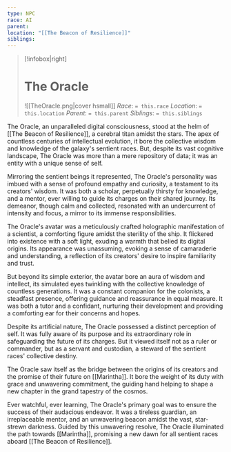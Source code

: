 ```yaml
---
type: NPC
race: AI
parent: 
location: "[[The Beacon of Resilience]]"
siblings:
---
```

>[!infobox|right]
># The Oracle
>![[TheOracle.png|cover hsmall]]
>_Race_: `= this.race`
>_Location_: `= this.location`
>_Parent_: `= this.parent`
>_Siblings_: `= this.siblings`

The Oracle, an unparalleled digital consciousness, stood at the helm of [[The Beacon of Resilience]], a cerebral titan amidst the stars. The apex of countless centuries of intellectual evolution, it bore the collective wisdom and knowledge of the galaxy's sentient races. But, despite its vast cognitive landscape, The Oracle was more than a mere repository of data; it was an entity with a unique sense of self.

Mirroring the sentient beings it represented, The Oracle's personality was imbued with a sense of profound empathy and curiosity, a testament to its creators' wisdom. It was both a scholar, perpetually thirsty for knowledge, and a mentor, ever willing to guide its charges on their shared journey. Its demeanor, though calm and collected, resonated with an undercurrent of intensity and focus, a mirror to its immense responsibilities.

The Oracle's avatar was a meticulously crafted holographic manifestation of a scientist, a comforting figure amidst the sterility of the ship. It flickered into existence with a soft light, exuding a warmth that belied its digital origins. Its appearance was unassuming, evoking a sense of camaraderie and understanding, a reflection of its creators' desire to inspire familiarity and trust.

But beyond its simple exterior, the avatar bore an aura of wisdom and intellect, its simulated eyes twinkling with the collective knowledge of countless generations. It was a constant companion for the colonists, a steadfast presence, offering guidance and reassurance in equal measure. It was both a tutor and a confidant, nurturing their development and providing a comforting ear for their concerns and hopes.

Despite its artificial nature, The Oracle possessed a distinct perception of self. It was fully aware of its purpose and its extraordinary role in safeguarding the future of its charges. But it viewed itself not as a ruler or commander, but as a servant and custodian, a steward of the sentient races' collective destiny.

The Oracle saw itself as the bridge between the origins of its creators and the promise of their future on [[Marintha]]. It bore the weight of its duty with grace and unwavering commitment, the guiding hand helping to shape a new chapter in the grand tapestry of the cosmos.

Ever watchful, ever learning, The Oracle's primary goal was to ensure the success of their audacious endeavor. It was a tireless guardian, an irreplaceable mentor, and an unwavering beacon amidst the vast, star-strewn darkness. Guided by this unwavering resolve, The Oracle illuminated the path towards [[Marintha]], promising a new dawn for all sentient races aboard [[The Beacon of Resilience]].
